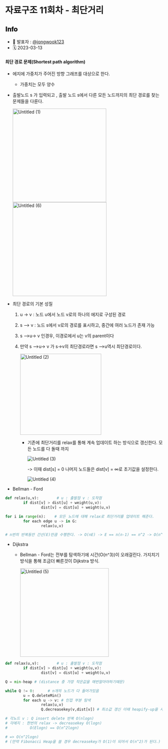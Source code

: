 # 자료구조 11회차 - 최단거리

## 𝐈𝐧𝐟𝐨

- 📌 발표자 : [@jongwook123](https://github.com/jongwook123)
- 🗓️ 2023-03-13

#### 최단 경로 문제(Shortest path algorithm)

- 에지에 가중치가 주어진 방향 그래프를 대상으로 한다.
  
  - 가중치는 모두 양수

- 출발노드 s 가 입력되고 , 출발 노드 s에서 다른 모든 노드까지의 최단 경로를 찾는 문제들을 다룬다.
  
  <img src="https://user-images.githubusercontent.com/122584199/224641940-56eb742c-af56-4d43-bf96-eac7537c69a8.png" title="" alt="Untitled (1)" width="299">
  
  <img src="https://user-images.githubusercontent.com/122584199/224642587-155e8420-fb93-4721-ace9-e7b2f73b1b20.png" title="" alt="Untitled (6)" width="300">

- 최단 경로의 기본 성질
  
  1. u → v : 노드 u에서 노드 v로의 하나의 에지로 구성된 경로
  
  2. s —> v : 노드 s에서 v로의 경로를 표시하고, 중간에 여러 노드가 존재 가능
  
  3. s —>u→ v 인경우, 이경로에서 u는 v의 parent이다
  
  4. 만약 s —>u→ v 가 s→v의 최단경로라면 s —>u역시 최단경로이다.
     
     <img src="https://user-images.githubusercontent.com/122584199/224642076-0512c287-070a-48a4-a359-421b009aa00f.png" title="" alt="Untitled (2)" width="259">
     
     - 기존에 최단거리를 relax를 통해 계속 업데이트 하는 방식으로 갱신한다. 모든 노드를 다 돌때 까지
       
       ![Untitled (3)](https://user-images.githubusercontent.com/122584199/224642088-c94b4575-57d8-4b26-bbf1-c9342501ab1a.png)
       
       -> 이때 dist[s] = 0 나머지 노드들은 dist[v] = ∞로 초기값을 설정한다.
       
       ![Untitled (4)](https://user-images.githubusercontent.com/122584199/224642093-4fb8997c-222c-4671-9eef-c1dccdbee80f.png)

- Bellman - Ford

```python
def relax(u,v):        # u : 출발점 v : 도착점
        if dist[v] > dist[u] + weight(u,v):
                dist[v] = dist[u] + weight(u,v)

for i in range(n):    # 모든 노드에 대해 relax로 최단거리를 업데이트 해준다.
        for each edge u -> in G:
                relax(u,v)

# n번의 반복동안 간선(E)만큼 수행한다. -> O(nE) -> E == n(n-1) == n^2 -> O(n^3)
```

- Dijkstra
  
  - Bellman - Ford는 전부를 탐색하기에 시간(O(n^3))이 오래걸린다. 가지치기 방식을 통해 조금더 빠른것이 Dijkstra 방식.
    
    <img src="https://user-images.githubusercontent.com/122584199/224642101-ef65fa89-68bc-416c-a592-4f6d5e955b1a.png" title="" alt="Untitled (5)" width="283">

```python
def relax(u,v):        # u : 출발점 v : 도착점
        if dist[v] > dist[u] + weight(u,v):
                dist[v] = dist[u] + weight(u,v)

Q = min-heap # (distance 중 가장 작은값을 매번알아야하기때문)

while Q != 0:      # n개의 노드가 다 들어가있음
        u = Q.deleteMin()
        for each u -> v: # 인접 부분 탐색
                relax(u,v)
                Q.decreasekey(v,dist[v]) # 최소값 갱신 이때 heapify-up을 사용하므로 O(logn)

# 각노드 v : Q insert delete 반복 O(nlogn)
# 각에지 : 한번의 relax -> decreasekey O(logn)
#          O(Elogn) == O(n^2logn)

# => O(n^2logn) 
# (만약 Fibonacci Heap을 쓸 경우 decreasekey가 O(1)이 되어서 O(n^2)가 된다.)
```

